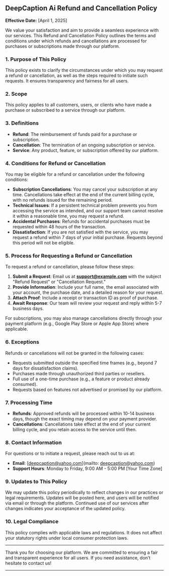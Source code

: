 ## DeepCaption Ai Refund and Cancellation Policy

**Effective Date:** [April 1, 2025]

We value your satisfaction and aim to provide a seamless experience with our services. This Refund and Cancellation Policy outlines the terms and conditions under which refunds and cancellations are processed for purchases or subscriptions made through our platform.

### 1. Purpose of This Policy
This policy exists to clarify the circumstances under which you may request a refund or cancellation, as well as the steps required to initiate such requests. It ensures transparency and fairness for all users.

### 2. Scope
This policy applies to all customers, users, or clients who have made a purchase or subscribed to a service through our platform.

### 3. Definitions
- **Refund**: The reimbursement of funds paid for a purchase or subscription.
- **Cancellation**: The termination of an ongoing subscription or service.
- **Service**: Any product, feature, or subscription offered by our platform.

### 4. Conditions for Refund or Cancellation
You may be eligible for a refund or cancellation under the following conditions:

- **Subscription Cancellations**: You may cancel your subscription at any time. Cancellations take effect at the end of the current billing cycle, with no refunds issued for the remaining period.
- **Technical Issues**: If a persistent technical problem prevents you from accessing the service as intended, and our support team cannot resolve it within a reasonable time, you may request a refund.
- **Accidental Purchases**: Refunds for accidental purchases must be requested within 48 hours of the transaction.
- **Dissatisfaction**: If you are not satisfied with the service, you may request a refund within 7 days of your initial purchase. Requests beyond this period will not be eligible.

### 5. Process for Requesting a Refund or Cancellation
To request a refund or cancellation, please follow these steps:

1. **Submit a Request**: Email us at **[support@example.com](mailto:support@example.com)** with the subject "Refund Request" or "Cancellation Request."
2. **Provide Information**: Include your full name, the email associated with your account, the purchase date, and a detailed reason for your request.
3. **Attach Proof**: Include a receipt or transaction ID as proof of purchase.
4. **Await Response**: Our team will review your request and reply within 5-7 business days.

For subscriptions, you may also manage cancellations directly through your payment platform (e.g., Google Play Store or Apple App Store) where applicable.

### 6. Exceptions
Refunds or cancellations will not be granted in the following cases:

- Requests submitted outside the specified time frames (e.g., beyond 7 days for dissatisfaction claims).
- Purchases made through unauthorized third parties or resellers.
- Full use of a one-time purchase (e.g., a feature or product already consumed).
- Requests based on features not advertised or promised by our platform.

### 7. Processing Time
- **Refunds**: Approved refunds will be processed within 10-14 business days, though the exact timing may depend on your payment provider.
- **Cancellations**: Cancellations take effect at the end of your current billing cycle, and you retain access to the service until then.

### 8. Contact Information
For questions or to initiate a request, please reach out to us at:

- **Email**: [deepcaption@yahoo.com](mailto: deepcaption@yahoo.com)
- **Support Hours**: Monday to Friday, 9:00 AM - 5:00 PM [Your Time Zone]

### 9. Updates to This Policy
We may update this policy periodically to reflect changes in our practices or legal requirements. Updates will be posted here, and users will be notified via email or through the platform. Continued use of our services after changes indicates your acceptance of the updated policy.

### 10. Legal Compliance
This policy complies with applicable laws and regulations. It does not affect your statutory rights under local consumer protection laws.

---

Thank you for choosing our platform. We are committed to ensuring a fair and transparent experience for all users. If you need assistance, don’t hesitate to contact us!

---
